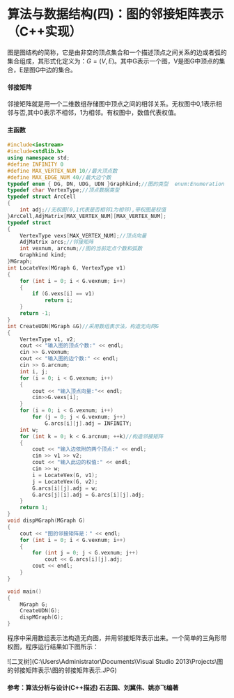 # 算法与数据结构(四)：图的邻接矩阵表示（C++实现）

图是图结构的简称，它是由非空的顶点集合和一个描述顶点之间关系的边或者弧的集合组成，其形式化定义为：$G=(V,E)$。其中G表示一个图，V是图G中顶点的集合，E是图G中边的集合。

#### 邻接矩阵

邻接矩阵就是用一个二维数组存储图中顶点之间的相邻关系。无权图中0,1表示相邻与否,其中0表示不相邻，1为相邻。有权图中，数值代表权值。

#### 主函数

```c++
#include<iostream>
#include<stdlib.h>
using namespace std;
#define INFINITY 0
#define MAX_VERTEX_NUM 10//最大顶点数
#define MAX_EDGE_NUM 40//最大边个数
typedef enum { DG, DN, UDG, UDN }Graphkind;//图的类型  enum:Enumeration declaration
typedef char VertexType;//顶点数据类型
typedef struct ArcCell
{
	int adj;//无权图(0,1代表是否相邻1为相邻),带权图是权值
}ArcCell,AdjMatrix[MAX_VERTEX_NUM][MAX_VERTEX_NUM];
typedef struct
{
	VertexType vexs[MAX_VERTEX_NUM];//顶点向量
	AdjMatrix arcs;//邻接矩阵
	int vexnum, arcnum;//图的当前定点个数和弧数
	Graphkind kind;
}MGraph;
int LocateVex(MGraph G, VertexType v1)
{
	for (int i = 0; i < G.vexnum; i++)
	{
		if (G.vexs[i] == v1)
			return i;
	}
	return -1;
}
int CreateUDN(MGraph &G)//采用数组表示法，构造无向网G
{
	VertexType v1, v2;
	cout << "输入图的顶点个数:" << endl;
	cin >> G.vexnum;
	cout << "输入图的边个数:" << endl;
	cin >> G.arcnum;
	int i, j;
	for (i = 0; i < G.vexnum; i++)
	{
		cout << "输入顶点向量:"<< endl;
		cin>>G.vexs[i];
	}
	for (i = 0; i < G.vexnum; i++)
		for (j = 0; j < G.vexnum; j++)
			G.arcs[i][j].adj = INFINITY;
	int w;
	for (int k = 0; k < G.arcnum; ++k)//构造邻接矩阵
	{
		cout << "输入边依附的两个顶点:" << endl;
		cin >> v1 >> v2;
		cout << "输入此边的权值:" << endl;
		cin >> w;
		i = LocateVex(G, v1);
		j = LocateVex(G, v2);
		G.arcs[i][j].adj = w;
		G.arcs[j][i].adj = G.arcs[i][j].adj;
	}
	return 1;
}
void dispMGraph(MGraph G)
{
	cout << "图的邻接矩阵是：" << endl;
	for (int i = 0; i < G.vexnum; i++)
	{
		for (int j = 0; j < G.vexnum; j++)
			cout << G.arcs[i][j].adj;
		cout << endl;
	}
}

void main()
{
	MGraph G;
	CreateUDN(G);
	dispMGraph(G);
}
```

程序中采用数组表示法构造无向图，并用邻接矩阵表示出来。一个简单的三角形带权图，程序运行结果如下图所示：

![二叉树](C:\Users\Administrator\Documents\Visual Studio 2013\Projects\图的邻接矩阵表示\图的邻接矩阵表示.JPG)

#### 参考：算法分析与设计(C++描述) 石志国、刘冀伟、姚亦飞编著